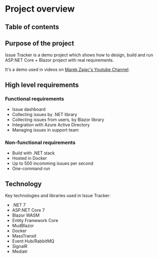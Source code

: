 # Project overview

## Table of contents

## Purpose of the project

Issue Tracker is a demo project which shows how to design, build and run ASP.NET Core + Blazor project with real requirements.

It's a demo used in videos on [Marek Zając's Youtube Channel](https://www.youtube.com/@zajacmarek).

## High level requirements

### Functional requirements

- Issue dashboard
- Collecting issues by .NET library
- Collecting issues from users, by Blazor library
- Integration with Azure Active Directory
- Managing issues in support team

### Non-functional requirements

- Build with .NET stack
- Hosted in Docker
- Up to 500 incomming issues per second
- One-command run

## Technology

Key technologies and libraries used in Issue Tracker:

- .NET 7
- ASP.NET Core 7
- Blazor WASM
- Entity Framework Core
- MudBlazor
- Docker
- MassTransit
- Event Hub/RabbitMQ
- SignalR
- Mediatr
